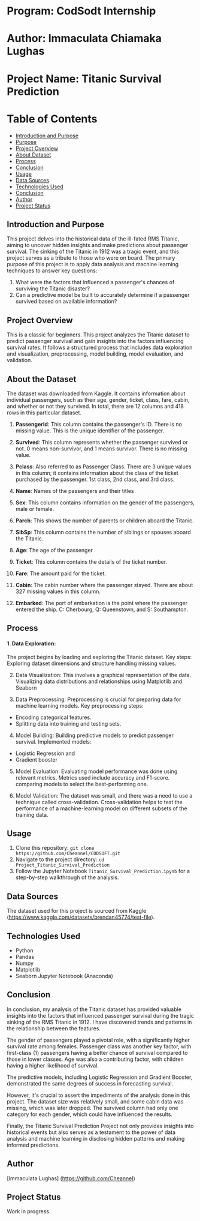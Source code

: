 # Program: CodSodt Internship

# Author: Immaculata Chiamaka Lughas

# Project Name: Titanic Survival Prediction

# Table of Contents
- [Introduction and Purpose](#Introduction-and-Purpose)
- [Purpose](#Purpose)
- [Project Overview](#Project-Overview)
- [About Dataset](#About-Dataset)
- [Process](#Process)
- [Conclusion](#Conclusion)
- [Usage](#Usage)
- [Data Sources](#Data-Sources)
- [Technologies Used](#Technologies-Used)
- [Conclusion](#Conclusion)
- [Author](#Author)
- [Project Status](Project-Status)

## Introduction and Purpose
This project delves into the historical data of the ill-fated RMS Titanic, aiming to uncover hidden insights and make predictions about passenger survival. The sinking of the Titanic in 1912 was a tragic event, and this project serves as a tribute to those who were on board.
The primary purpose of this project is to apply data analysis and machine learning techniques to answer key questions:

1. What were the factors that influenced a passenger's chances of surviving the Titanic disaster?
2. Can a predictive model be built to accurately determine if a passenger survived based on available information?

## Project Overview
This is a classic for beginners. This project analyzes the Titanic dataset to predict passenger survival and gain insights into the factors influencing survival rates. It follows a structured process that includes data exploration and visualization, preprocessing, model building, model evaluation, and validation.

## About the Dataset
The dataset was downloaded from Kaggle. It contains information about individual passengers, such as their age, gender, ticket, class, fare, cabin, and whether or not they survived. In total, there are 12 columns and 418 rows in this particular dataset.

1. **PassengerId**: This column contains the passenger's ID. There is no missing value. This is the unique identifier of the passenger.

2. **Survived**: This column represents whether the passenger survived or not. 0 means non-survivor, and 1 means survivor. There is no missing value.

3. **Pclass**: Also referred to as Passenger Class. There are 3 unique values in this column; it contains information about the class of the ticket purchased by the passenger. 1st class, 2nd class, and 3rd class.

4. **Name**: Names of the passengers and their titles

5. **Sex**: This column contains information on the gender of the passengers, male or female.

6. **Parch**: This shows the number of parents or children aboard the Titanic.

7. **SibSp**: This column contains the number of siblings or spouses aboard the Titanic.

8. **Age**: The age of the passenger

9. **Ticket**: This column contains the details of the ticket number.

10. **Fare**: The amount paid for the ticket.

11. **Cabin**: The cabin number where the passenger stayed. There are about 327 missing values in this column.

12. **Embarked**: The port of embarkation is the point where the passenger entered the ship.
C: Cherbourg, Q: Queenstown, and S: Southampton.

## Process
#### 1. Data Exploration:
The project begins by loading and exploring the Titanic dataset.
Key steps:
Exploring dataset dimensions and structure
handling missing values.

2. Data Visualization:
This involves a graphical representation of the data.
Visualizing data distributions and relationships using Matplotlib and Seaborn

3. Data Preprocessing:
Preprocessing is crucial for preparing data for machine learning models.
Key preprocessing steps:
- Encoding categorical features.
- Splitting data into training and testing sets.

4. Model Building:
Building predictive models to predict passenger survival.
Implemented models:
- Logistic Regression and
- Gradient booster

5. Model Evaluation:
Evaluating model performance was done using relevant metrics.
Metrics used include accuracy and F1-score.
comparing models to select the best-performing one.

6. Model Validation:
The dataset was small, and there was a need to use a technique called cross-validation.
Cross-validation helps to test the performance of a machine-learning model on different subsets of the training data.

## Usage
1. Clone this repository: `git clone https://github.com/Cheannel/CODSOFT.git`
2. Navigate to the project directory: `cd Project_Titanic_Survival_Prediction`
3. Follow the Jupyter Notebook `Titanic_Survival_Prediction.ipynb` for a step-by-step walkthrough of the analysis.

## Data Sources
The dataset used for this project is sourced from Kaggle (https://www.kaggle.com/datasets/brendan45774/test-file).

## Technologies Used
- Python
- Pandas
- Numpy
- Matplotlib
- Seaborn
Jupyter Notebook (Anaconda)

## Conclusion
In conclusion, my analysis of the Titanic dataset has provided valuable insights into the factors that influenced passenger survival during the tragic sinking of the RMS Titanic in 1912. I have discovered trends and patterns in the relationship between the features.

The gender of passengers played a pivotal role, with a significantly higher survival rate among females.
Passenger class was another key factor, with first-class (1) passengers having a better chance of survival compared to those in lower classes.
Age was also a contributing factor, with children having a higher likelihood of survival.

The predictive models, including Logistic Regression and Gradient Booster, demonstrated the same degrees of success in forecasting survival.

However, it's crucial to assert the impediments of the analysis done in this project. The dataset size was relatively small, and some cabin data was missing, which was later dropped. The survived column had only one category for each gender, which could have influenced the results.

Finally, the Titanic Survival Prediction Project not only provides insights into historical events but also serves as a testament to the power of data analysis and machine learning in disclosing hidden patterns and making informed predictions.

## Author
[Immaculata Lughas] (https://github.com/Cheannel)

## Project Status
Work in progress.


